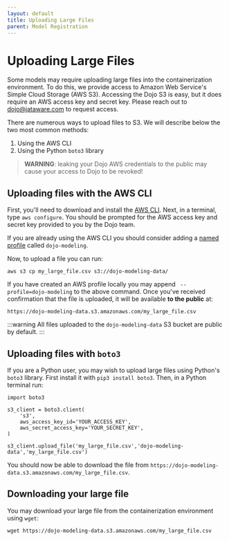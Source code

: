 ```yaml
---
layout: default
title: Uploading Large Files
parent: Model Registration
---
```


# Uploading Large Files
Some models may require uploading large files into the containerization environment. To do this, we provide access to Amazon Web Service's Simple Cloud Storage (AWS S3). Accessing the Dojo S3 is easy, but it does require an AWS access key and secret key. Please reach out to dojo@jataware.com to request access.

There are numerous ways to upload files to S3. We will describe below the two most common methods:

1. Using the AWS CLI
2. Using the Python `boto3` library

> **WARNING**: leaking your Dojo AWS credentials to the public may cause your access to Dojo to be revoked!


## Uploading files with the AWS CLI

First, you'll need to download and install the [AWS CLI](https://aws.amazon.com/cli/). Next, in a terminal, type `aws configure`. You should be prompted for the AWS access key and secret key provided to you by the Dojo team.

If you are already using the AWS CLI you should consider adding a [named profile](https://docs.aws.amazon.com/cli/latest/userguide/cli-configure-profiles.html) called `dojo-modeling`. 

Now, to upload a file you can run:

```
aws s3 cp my_large_file.csv s3://dojo-modeling-data/
```

If you have created an AWS profile locally you may append ` --profile=dojo-modeling` to the above command. Once you've received confirmation that the file is uploaded, it will be available **to the public** at:
```
https://dojo-modeling-data.s3.amazonaws.com/my_large_file.csv
```
:::warning
All files uploaded to the `dojo-modeling-data` S3 bucket are public by default.
:::


## Uploading files with `boto3`

If you are a Python user, you may wish to upload large files using Python's `boto3` library. First install it with `pip3 install boto3`. Then, in a Python terminal run:


```
import boto3

s3_client = boto3.client(
    's3',
    aws_access_key_id='YOUR_ACCESS_KEY',
    aws_secret_access_key='YOUR_SECRET_KEY',
)

s3_client.upload_file('my_large_file.csv','dojo-modeling-data','my_large_file.csv')
```

You should now be able to download the file from `https://dojo-modeling-data.s3.amazonaws.com/my_large_file.csv`.


## Downloading your large file

You may download your large file from the containerization environment using `wget`:

```
wget https://dojo-modeling-data.s3.amazonaws.com/my_large_file.csv
```